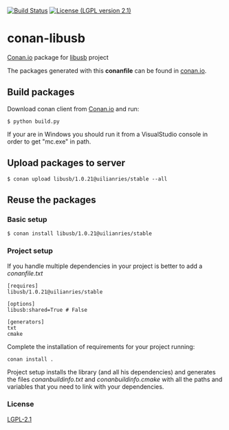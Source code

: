 [![Build Status](https://travis-ci.org/uilianries/conan-libusb.svg?branch=release/1.0.21-amd64 )](https://travis-ci.org/uilianries/conan-libusb) [![License (LGPL version 2.1)](https://img.shields.io/badge/license-GNU%20LGPL%20version%202.1-blue.svg?style=flat-square)](http://opensource.org/licenses/LGPL-2.1)

# conan-libusb

[Conan.io](https://conan.io) package for [libusb](http://libusb.info/) project

The packages generated with this **conanfile** can be found in [conan.io](https://conan.io/source/libusb/1.0.21/uilianries/stable).

## Build packages

Download conan client from [Conan.io](https://conan.io) and run:

    $ python build.py

If your are in Windows you should run it from a VisualStudio console in order to get "mc.exe" in path.
    
## Upload packages to server

    $ conan upload libusb/1.0.21@uilianries/stable --all
    
## Reuse the packages

### Basic setup

    $ conan install libusb/1.0.21@uilianries/stable
    
### Project setup

If you handle multiple dependencies in your project is better to add a *conanfile.txt*
    
    [requires]
    libusb/1.0.21@uilianries/stable

    [options]
    libusb:shared=True # False
    
    [generators]
    txt
    cmake

Complete the installation of requirements for your project running:</small></span>

    conan install . 

Project setup installs the library (and all his dependencies) and generates the files *conanbuildinfo.txt* and *conanbuildinfo.cmake* with all the paths and variables that you need to link with your dependencies.

### License
[LGPL-2.1](LICENSE)